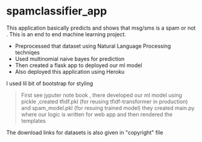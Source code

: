 # spamclassifier_app
This application basically predicts and shows that msg/sms is a spam or not .
This is an end to end machine learning project.

* Preprocessed that dataset using Natural Language Processing techniqes
* Used multinomial naive bayes for prediction 
* Then created a flask app to deployed our ml model
* Also deployed this application using Heroku

I used lil bit of bootstrap for styling


> First see jyputer note book , there developed our ml model
> using pickle ,created tfidf.pkl (for reusing tfidf-transformer in production) and spam_model.pkl (for resuing trained model)
> they created main.py where our logic is written for web app and then rendered the templates


The download links for datasets is also given in "copyright" file
